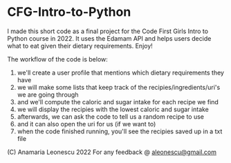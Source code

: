 # CFG-Intro-to-Python
I made this short code as a final project for the Code First Girls Intro to Python course in 2022. 
It uses the Edamam API and helps users decide what to eat given their dietary requirements. Enjoy!

The workflow of the code is below:

1. we'll create a user profile that mentions which dietary requirements they have
2. we will make some lists that keep track of the recipies/ingredients/uri's we are going through
3. and we'll compute the caloric and sugar intake for each recipe we find
4. we will display the recipies with the lowest caloric and sugar intake
5. afterwards, we can ask the code to tell us a random recipe to use
6. and it can also open the uri for us (if we want to)
7. when the code finished running, you'll see the recipies saved up in a txt file

(C) Anamaria Leonescu 2022
For any feedback @ aleonescu@gmail.com
